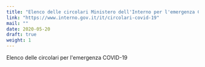 ```yaml
---
title: "Elenco delle circolari Ministero dell'Interno per l'emergenza COVID-19"
link: "https://www.interno.gov.it/it/circolari-covid-19"
mail: ""
date: 2020-05-20
draft: true
weight: 1
---
```


Elenco delle circolari per l'emergenza COVID-19
